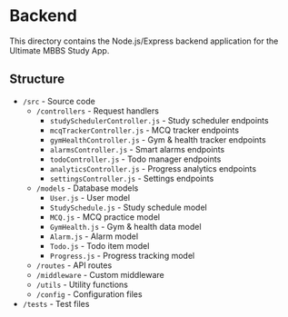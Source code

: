 # Backend

This directory contains the Node.js/Express backend application for the Ultimate MBBS Study App.

## Structure

- `/src` - Source code
  - `/controllers` - Request handlers
    - `studySchedulerController.js` - Study scheduler endpoints
    - `mcqTrackerController.js` - MCQ tracker endpoints
    - `gymHealthController.js` - Gym & health tracker endpoints
    - `alarmsController.js` - Smart alarms endpoints
    - `todoController.js` - Todo manager endpoints
    - `analyticsController.js` - Progress analytics endpoints
    - `settingsController.js` - Settings endpoints
  - `/models` - Database models
    - `User.js` - User model
    - `StudySchedule.js` - Study schedule model
    - `MCQ.js` - MCQ practice model
    - `GymHealth.js` - Gym & health data model
    - `Alarm.js` - Alarm model
    - `Todo.js` - Todo item model
    - `Progress.js` - Progress tracking model
  - `/routes` - API routes
  - `/middleware` - Custom middleware
  - `/utils` - Utility functions
  - `/config` - Configuration files
- `/tests` - Test files
